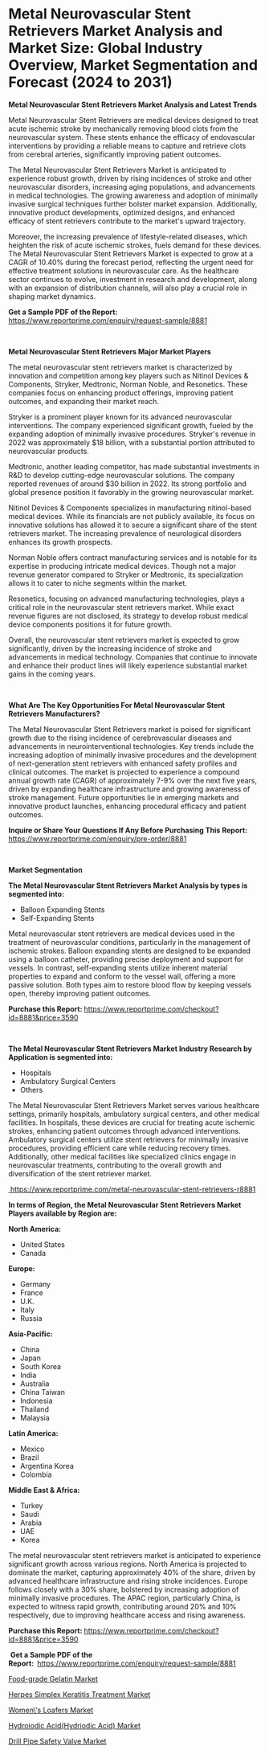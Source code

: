 <p><h1>Metal Neurovascular Stent Retrievers Market Analysis and Market Size: Global Industry Overview, Market Segmentation and Forecast (2024 to 2031)</h1></p><p><strong>Metal Neurovascular Stent Retrievers Market Analysis and Latest Trends</strong></p>
<p><p>Metal Neurovascular Stent Retrievers are medical devices designed to treat acute ischemic stroke by mechanically removing blood clots from the neurovascular system. These stents enhance the efficacy of endovascular interventions by providing a reliable means to capture and retrieve clots from cerebral arteries, significantly improving patient outcomes.</p><p>The Metal Neurovascular Stent Retrievers Market is anticipated to experience robust growth, driven by rising incidences of stroke and other neurovascular disorders, increasing aging populations, and advancements in medical technologies. The growing awareness and adoption of minimally invasive surgical techniques further bolster market expansion. Additionally, innovative product developments, optimized designs, and enhanced efficacy of stent retrievers contribute to the market's upward trajectory.</p><p>Moreover, the increasing prevalence of lifestyle-related diseases, which heighten the risk of acute ischemic strokes, fuels demand for these devices. The Metal Neurovascular Stent Retrievers Market is expected to grow at a CAGR of 10.40% during the forecast period, reflecting the urgent need for effective treatment solutions in neurovascular care. As the healthcare sector continues to evolve, investment in research and development, along with an expansion of distribution channels, will also play a crucial role in shaping market dynamics.</p></p>
<p><strong>Get a Sample PDF of the Report:&nbsp;</strong> <a href="https://www.reportprime.com/enquiry/request-sample/8881">https://www.reportprime.com/enquiry/request-sample/8881</a></p>
<p>&nbsp;</p>
<p><strong>Metal Neurovascular Stent Retrievers Major Market Players</strong></p>
<p><p>The metal neurovascular stent retrievers market is characterized by innovation and competition among key players such as Nitinol Devices & Components, Stryker, Medtronic, Norman Noble, and Resonetics. These companies focus on enhancing product offerings, improving patient outcomes, and expanding their market reach.</p><p>Stryker is a prominent player known for its advanced neurovascular interventions. The company experienced significant growth, fueled by the expanding adoption of minimally invasive procedures. Stryker's revenue in 2022 was approximately $18 billion, with a substantial portion attributed to neurovascular products.</p><p>Medtronic, another leading competitor, has made substantial investments in R&D to develop cutting-edge neurovascular solutions. The company reported revenues of around $30 billion in 2022. Its strong portfolio and global presence position it favorably in the growing neurovascular market.</p><p>Nitinol Devices & Components specializes in manufacturing nitinol-based medical devices. While its financials are not publicly available, its focus on innovative solutions has allowed it to secure a significant share of the stent retrievers market. The increasing prevalence of neurological disorders enhances its growth prospects.</p><p>Norman Noble offers contract manufacturing services and is notable for its expertise in producing intricate medical devices. Though not a major revenue generator compared to Stryker or Medtronic, its specialization allows it to cater to niche segments within the market.</p><p>Resonetics, focusing on advanced manufacturing technologies, plays a critical role in the neurovascular stent retrievers market. While exact revenue figures are not disclosed, its strategy to develop robust medical device components positions it for future growth.</p><p>Overall, the neurovascular stent retrievers market is expected to grow significantly, driven by the increasing incidence of stroke and advancements in medical technology. Companies that continue to innovate and enhance their product lines will likely experience substantial market gains in the coming years.</p></p>
<p>&nbsp;</p>
<p><strong>What Are The Key Opportunities For Metal Neurovascular Stent Retrievers Manufacturers?</strong></p>
<p><p>The Metal Neurovascular Stent Retrievers market is poised for significant growth due to the rising incidence of cerebrovascular diseases and advancements in neurointerventional technologies. Key trends include the increasing adoption of minimally invasive procedures and the development of next-generation stent retrievers with enhanced safety profiles and clinical outcomes. The market is projected to experience a compound annual growth rate (CAGR) of approximately 7-9% over the next five years, driven by expanding healthcare infrastructure and growing awareness of stroke management. Future opportunities lie in emerging markets and innovative product launches, enhancing procedural efficacy and patient outcomes.</p></p>
<p><strong>Inquire or Share Your Questions If Any Before Purchasing This Report:</strong> <a href="https://www.reportprime.com/enquiry/pre-order/8881">https://www.reportprime.com/enquiry/pre-order/8881</a></p>
<p>&nbsp;</p>
<p><strong>Market Segmentation</strong></p>
<p><strong>The Metal Neurovascular Stent Retrievers Market Analysis by types is segmented into:</strong></p>
<p><ul><li>Balloon Expanding Stents</li><li>Self-Expanding Stents</li></ul></p>
<p><p>Metal neurovascular stent retrievers are medical devices used in the treatment of neurovascular conditions, particularly in the management of ischemic strokes. Balloon expanding stents are designed to be expanded using a balloon catheter, providing precise deployment and support for vessels. In contrast, self-expanding stents utilize inherent material properties to expand and conform to the vessel wall, offering a more passive solution. Both types aim to restore blood flow by keeping vessels open, thereby improving patient outcomes.</p></p>
<p><strong>Purchase this Report:&nbsp;</strong><a href="https://www.reportprime.com/checkout?id=8881&price=3590">https://www.reportprime.com/checkout?id=8881&price=3590</a></p>
<p>&nbsp;</p>
<p><strong>The Metal Neurovascular Stent Retrievers Market Industry Research by Application is segmented into:</strong></p>
<p><ul><li>Hospitals</li><li>Ambulatory Surgical Centers</li><li>Others</li></ul></p>
<p><p>The Metal Neurovascular Stent Retrievers Market serves various healthcare settings, primarily hospitals, ambulatory surgical centers, and other medical facilities. In hospitals, these devices are crucial for treating acute ischemic strokes, enhancing patient outcomes through advanced interventions. Ambulatory surgical centers utilize stent retrievers for minimally invasive procedures, providing efficient care while reducing recovery times. Additionally, other medical facilities like specialized clinics engage in neurovascular treatments, contributing to the overall growth and diversification of the stent retriever market.</p></p>
<p><a href="https://www.reportprime.com/metal-neurovascular-stent-retrievers-r8881">&nbsp;https://www.reportprime.com/metal-neurovascular-stent-retrievers-r8881</a></p>
<p><strong>In terms of Region, the Metal Neurovascular Stent Retrievers Market Players available by Region are:</strong></p>
<p>
    <p> <strong> North America: </strong>
        <ul>
            <li>United States</li>
            <li>Canada</li>
        </ul>
        </p> 
    <p> <strong> Europe: </strong>
        <ul>
            <li>Germany</li>
            <li>France</li>
            <li>U.K.</li>
            <li>Italy</li>
            <li>Russia</li>
        </ul>
        </p> 
    <p> <strong> Asia-Pacific: </strong>
        <ul>
            <li>China</li>
            <li>Japan</li>
            <li>South Korea</li>
            <li>India</li>
            <li>Australia</li>
            <li>China Taiwan</li>
            <li>Indonesia</li>
            <li>Thailand</li>
            <li>Malaysia</li>
        </ul>
        </p> 
    <p> <strong> Latin America: </strong>
        <ul>
            <li>Mexico</li>
            <li>Brazil</li>
            <li>Argentina Korea</li>
            <li>Colombia</li>
        </ul>
        </p> 
    <p> <strong> Middle East & Africa: </strong>
        <ul>
            <li>Turkey</li>
            <li>Saudi</li>
            <li>Arabia</li>
            <li>UAE</li>
            <li>Korea</li>
        </ul>
    </p>
    </p>
<p><p>The metal neurovascular stent retrievers market is anticipated to experience significant growth across various regions. North America is projected to dominate the market, capturing approximately 40% of the share, driven by advanced healthcare infrastructure and rising stroke incidences. Europe follows closely with a 30% share, bolstered by increasing adoption of minimally invasive procedures. The APAC region, particularly China, is expected to witness rapid growth, contributing around 20% and 10% respectively, due to improving healthcare access and rising awareness.</p></p>
<p><strong>Purchase this Report: </strong><a href="https://www.reportprime.com/checkout?id=8881&price=3590">https://www.reportprime.com/checkout?id=8881&price=3590</a></p>
<p>&nbsp;<strong>Get a Sample PDF of the Report:&nbsp;&nbsp;</strong><a href="https://www.reportprime.com/enquiry/request-sample/8881">https://www.reportprime.com/enquiry/request-sample/8881</a></p>
<p><strong></strong></p>
<p><p><a href="https://issuu.com/reportprime-2/docs/food-grade-gelatin-market-size-2030_d34bb462c483ad">Food-grade Gelatin Market</a></p><p><a href="https://www.linkedin.com/pulse/herpes-simplex-keratitis-treatment-market-size-growing-cagr-lj5gf?trackingId=rtp9Dp8hSqaCLg3VXU8Bgw%3D%3D">Herpes Simplex Keratitis Treatment Market</a></p><p><a href="https://medium.com/@reportprime01/the-women-s-loafers-market-industry-provides-a-comprehensive-and-current-analysis-of-the-sector-4e62b4283f60">Women\'s Loafers Market</a></p><p><a href="https://issuu.com/reportprime-2/docs/hydroiodic-acidhydriodic-acid-marke_d9a7be59f59b44">Hydroiodic Acid(Hydriodic Acid) Market</a></p><p><a href="https://www.linkedin.com/pulse/evaluating-global-drill-pipe-safety-valve-market-trends-growth-4dxec?trackingId=keKbDodmS3iQqe0IH6aveQ%3D%3D">Drill Pipe Safety Valve Market</a></p></p>